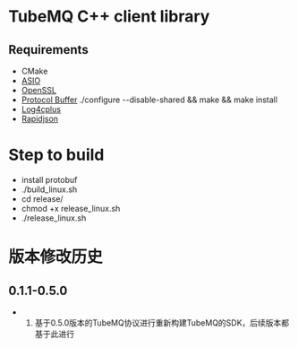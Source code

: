 <!--

    Licensed to the Apache Software Foundation (ASF) under one
    or more contributor license agreements.  See the NOTICE file
    distributed with this work for additional information
    regarding copyright ownership.  The ASF licenses this file
    to you under the Apache License, Version 2.0 (the
    "License"); you may not use this file except in compliance
    with the License.  You may obtain a copy of the License at

      http://www.apache.org/licenses/LICENSE-2.0

    Unless required by applicable law or agreed to in writing,
    software distributed under the License is distributed on an
    "AS IS" BASIS, WITHOUT WARRANTIES OR CONDITIONS OF ANY
    KIND, either express or implied.  See the License for the
    specific language governing permissions and limitations
    under the License.

-->


# TubeMQ C++ client library
## Requirements

 * CMake
 * [ASIO](https://github.com/chriskohlhoff/asio.git)
 * [OpenSSL](https://github.com/openssl/openssl.git)
 * [Protocol Buffer](https://developers.google.com/protocol-buffers/) ./configure --disable-shared && make && make install
 * [Log4cplus](https://github.com/log4cplus/log4cplus.git)
 * [Rapidjson](https://github.com/Tencent/rapidjson.git) 

# Step to build
  * install protobuf
  * ./build_linux.sh
  * cd release/
  * chmod +x release_linux.sh
  * ./release_linux.sh 
 

# 版本修改历史
 
## 0.1.1-0.5.0
 - 1. 基于0.5.0版本的TubeMQ协议进行重新构建TubeMQ的SDK，后续版本都基于此进行
 
